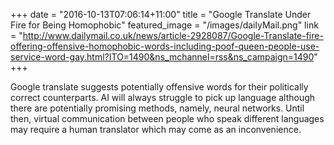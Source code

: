 +++
date = "2016-10-13T07:06:14+11:00"
title = "Google Translate Under Fire for Being Homophobic"
featured_image = "/images/dailyMail.png"
link = "http://www.dailymail.co.uk/news/article-2928087/Google-Translate-fire-offering-offensive-homophobic-words-including-poof-queen-people-use-service-word-gay.html?ITO=1490&ns_mchannel=rss&ns_campaign=1490"
+++

Google translate suggests potentially offensive words for their politically correct counterparts. AI will always struggle to pick up language although there are potentially promising methods, namely, neural networks. Until then, virtual communication between people who speak different languages may require a human translator which may come as an inconvenience.
